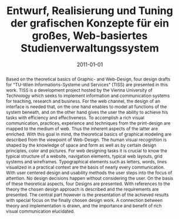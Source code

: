 ---
abstract: Based on the theoretical basics of Graphic- and Web-Design, four design
  drafts for "TU-Wien Informations-Systeme und Services" (TISS) are presented in this
  work. TISS is a development project hosted by the Vienna University of Technology
  which seeks to implement information and communication systems for teaching, research
  and business. For the web channel, the design of an interface is needed that, on
  the one hand enables to model all functions of the system beneath, and on the other
  hand gives the user the ability to achieve his tasks with efficiency and effectiveness.
  To accomplish a rich visual communication, practices, experience and techniques
  from the print-design are mapped to the medium of web. Thus the inherent aspects
  of the latter are enriched. With this goal in mind, the theoretical basics of graphical
  modeling are described from the viewpoint of Web-Design. The human visual recognition
  is shaped by the knowledge of space and form as well as by certain design principles,
  color and pictures. For web designing tasks it is crucial to know the typical structure
  of a website, navigation elements, typical web layouts, grid systems and wireframes.
  Typographical elements such as letters, words, lines visualized in a practical context
  are the basis of nearly every communication. With user centered design and usability
  methods the user steps into the focus of attention. No design decisions happen without
  considering the user. On the basis of these theoretical aspects, four Designs are
  presented. With references to the theory the chosen design approach is described
  and the requirements are presented. The central part however is the presentation
  of the achieved results with special focus on the finally chosen design work. A
  connection between theory and implementation is drawn, and the importance and benefit
  of rich visual communication elucidated.
authors:
- Andreas Walch
date: '2011-01-01'
featured: false
publication_types:
- '7'
publishDate: '2011-01-01'
title: Entwurf, Realisierung und Tuning der grafischen Konzepte für ein großes, Web-basiertes
  Studienverwaltungssystem
url_pdf: ''
---